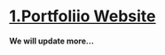 # [1.Portfoliio Website](https://github.com/Subham-Maity/Portfolio-Website)

**We will update more...** 